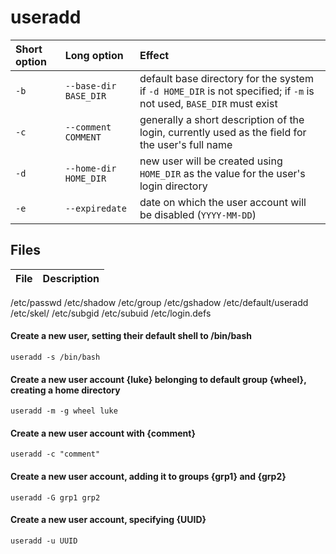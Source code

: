 # useradd

Short option  | Long option    | Effect
:---          | :---                   | :---
`-b`          | `--base-dir BASE_DIR`  | default base directory for the system if `-d HOME_DIR` is not specified; if `-m` is not used, `BASE_DIR` must exist
`-c`          | `--comment COMMENT`    | generally a short description of the login, currently used as the field for the user's full name
`-d`          | `--home-dir HOME_DIR`  | new user will be created using `HOME_DIR` as the value for the user's login directory
`-e`          | `--expiredate`         | date on which the user account will be disabled (`YYYY-MM-DD`)
## Files

File | Description
:--- | :---
/etc/passwd
/etc/shadow
/etc/group
/etc/gshadow
/etc/default/useradd
/etc/skel/
/etc/subgid
/etc/subuid
/etc/login.defs

#### Create a new user, setting their default shell to /bin/bash
```
useradd -s /bin/bash
```
#### Create a new user account {luke} belonging to default group {wheel}, creating a home directory
```
useradd -m -g wheel luke
```
#### Create a new user account with {comment}
```
useradd -c "comment"
```
#### Create a new user account, adding it to groups {grp1} and {grp2}
```
useradd -G grp1 grp2
```
#### Create a new user account, specifying {UUID}
```
useradd -u UUID
```


